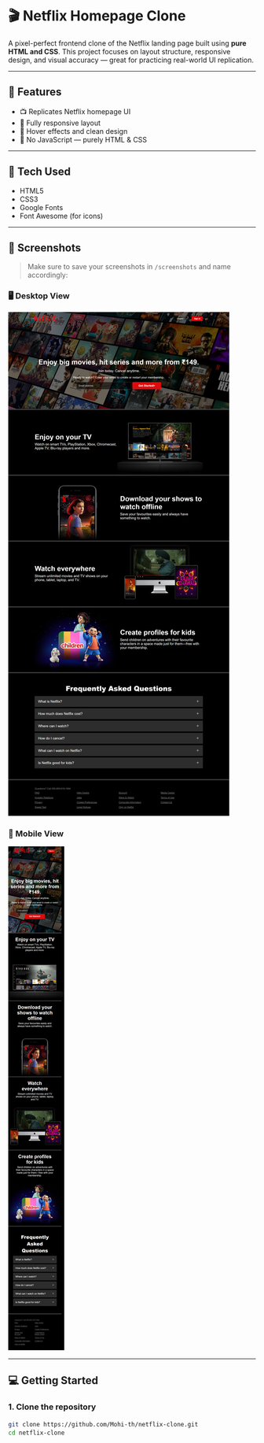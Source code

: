 # 🎬 Netflix Homepage Clone

A pixel-perfect frontend clone of the Netflix landing page built using **pure HTML and CSS**. This project focuses on layout structure, responsive design, and visual accuracy — great for practicing real-world UI replication.

---

## 🌟 Features

- 📺 Replicates Netflix homepage UI  
- 📱 Fully responsive layout  
- 💅 Hover effects and clean design  
- 🚫 No JavaScript — purely HTML & CSS

---

## 🔧 Tech Used

- HTML5  
- CSS3  
- Google Fonts  
- Font Awesome (for icons)

---

## 📸 Screenshots

> Make sure to save your screenshots in `/screenshots` and name accordingly:

### 🖥️ Desktop View  
![Desktop View](./screenshots/netflix-desktop.png)

### 📱 Mobile View  
![Mobile View](./screenshots/netflix-mobile.png)

---

## 💻 Getting Started

### 1. Clone the repository

```bash
git clone https://github.com/Mohi-th/netflix-clone.git
cd netflix-clone
